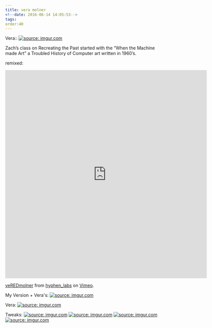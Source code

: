 ```yaml
---
title: vera molner
<!--date: 2016-06-14 14:05:53-->
tags:
order:40
---
```

Vera::
<a href="http://imgur.com/wO1Grra"><img src="http://i.imgur.com/wO1Grra.jpg" title="source: imgur.com" /></a>

Zach’s class on Recreating the Past started with the “When the Machine made Art” a Troubled History of Computer art written in 1960’s.

remixed:
<iframe src="https://player.vimeo.com/video/172241195" width="640" height="661" frameborder="0" webkitallowfullscreen mozallowfullscreen allowfullscreen></iframe>
<p><a href="https://vimeo.com/172241195">veREDmolner</a> from <a href="https://vimeo.com/hyphenlabs">hyphen_labs</a> on <a href="https://vimeo.com">Vimeo</a>.</p>

My Version + Vera's:
<a href="http://imgur.com/JkOuTrr"><img src="http://i.imgur.com/JkOuTrr.png" title="source: imgur.com" /></a>

Vera:
<a href="http://imgur.com/BR0XiJC"><img src="http://i.imgur.com/BR0XiJC.jpg" title="source: imgur.com" /></a>

Tweaks:
<a href="http://imgur.com/6QcGHHi"><img  src="http://i.imgur.com/6QcGHHi.png" title="source: imgur.com" /></a>
<a href="http://imgur.com/aDtmBZE"><img src="http://i.imgur.com/aDtmBZE.png" title="source: imgur.com" /></a>
<a href="http://imgur.com/Esuf9xf"><img src="http://i.imgur.com/Esuf9xf.png" title="source: imgur.com" /></a>
<a href="http://imgur.com/aPEIZc6"><img src="http://i.imgur.com/aPEIZc6.png" title="source: imgur.com" /></a>